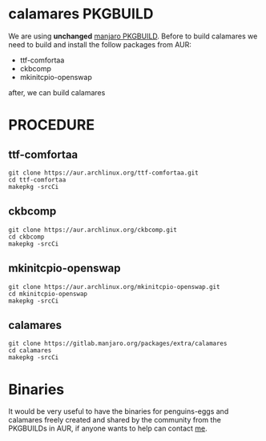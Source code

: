 # calamares PKGBUILD 

We are using **unchanged** [manjaro PKGBUILD](https://gitlab.manjaro.org/packages/extra/calamares). Before to build calamares we need to build and install the follow packages from AUR:

* ttf-comfortaa
* ckbcomp
* mkinitcpio-openswap

after, we can build calamares

# PROCEDURE

## ttf-comfortaa
```
git clone https://aur.archlinux.org/ttf-comfortaa.git
cd ttf-comfortaa
makepkg -srcCi
```
## ckbcomp
```
git clone https://aur.archlinux.org/ckbcomp.git
cd ckbcomp
makepkg -srcCi
```
## mkinitcpio-openswap
```
git clone https://aur.archlinux.org/mkinitcpio-openswap.git
cd mkinitcpio-openswap
makepkg -srcCi
```
## calamares
```
git clone https://gitlab.manjaro.org/packages/extra/calamares
cd calamares
makepkg -srcCi
```

# Binaries
It would be very useful to have the binaries for penguins-eggs and calamares freely created and shared by the community from the PKGBUILDs in AUR, if anyone wants to help can contact [me](https://t.me/penguins_eggs).
